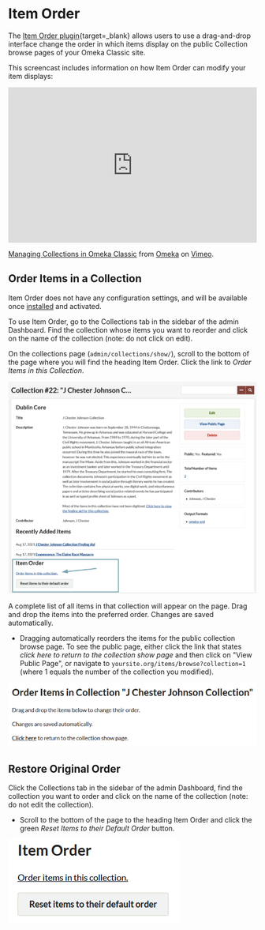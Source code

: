# Item Order

The [Item Order plugin](https://omeka.org/classic/plugins/ItemOrder/){target=_blank} allows users to use a drag-and-drop interface change the order in which items display on the public Collection browse pages of your Omeka Classic site.

This screencast includes information on how Item Order can modify your item displays:

<div style="padding:62.5% 0 0 0;position:relative;"><iframe src="https://player.vimeo.com/video/194553469?h=015e0c53a1" style="position:absolute;top:0;left:0;width:100%;height:100%;" frameborder="0" allow="autoplay; fullscreen; picture-in-picture" allowfullscreen></iframe></div><script src="https://player.vimeo.com/api/player.js"></script>
<p><a href="https://vimeo.com/194553469">Managing Collections in Omeka Classic</a> from <a href="https://vimeo.com/omeka">Omeka</a> on <a href="https://vimeo.com">Vimeo</a>.</p>

## Order Items in a Collection

Item Order does not have any configuration settings, and will be available once [installed](../Admin/Adding_and_Managing_Plugins.md) and activated.
 
To use Item Order, go to the Collections tab in the sidebar of the admin Dashboard. Find the collection whose items you want to reorder and click on the name of the collection (note: do not click on edit).

On the collections page (`admin/collections/show/`), scroll to the bottom of the page where you will find the heading Item Order. Click the link to *Order Items in this Collection*.

![Collection management page with the Item Order section called out in a blue box. Arrow points to the link for Order Items in this Collection.](../doc_files/plugin_images/itemorder_1.png)

A complete list of all items in that collection will appear on the page. Drag and drop the items into the preferred order. Changes are saved automatically.

-   Dragging automatically reorders the items for the public collection browse page. To see the public page, either click the link that states *click here to return to the collection show page* and then click on "View Public Page", or navigate to `yoursite.org/items/browse?collection=1` (where 1 equals the number of the collection you modified).

![mouse hovering over the Click Here To Return button](../doc_files/plugin_images/Itemorderc.png)

## Restore Original Order

Click the Collections tab in the sidebar of the admin Dashboard, find the collection you want to order and click on the name of the collection (note: do not edit the collection).

-   Scroll to the bottom of the page to the heading Item Order and click the green *Reset Items to their Default Order* button.

![Cursor hovers over the green Reset button](../doc_files/plugin_images/Itemorderreset.png)
